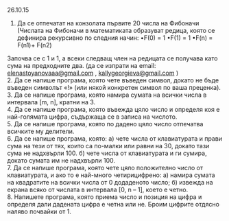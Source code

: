 ﻿26.10.15
﻿<br>
1. Да се отпечатат на конзолата първите 20 числа на Фибоначи (Числата на
Фибоначи в математиката образуват редица, която се дефинира рекурсивно
по следния начин:
•F(0) = 1
•F(1) = 1
•F(n) = F(n1)+ F(n2)

Започва се с 1 и 1, а всеки следващ член на редицата се получава като сума на
предходните два. (да се изпрати на email: elenastoyanovaaa@gmail.com ,
kallygeorgieva@gmail.com )
<br>
2. Да се напише програма, която чете въведен символ, докато не бъде въведен
символът «!» (или някой конкретен символ по ваша преценка).
<br>
3. Да се напише програма, която намира сумата на всички числа в интервала [m, n],
кратни на 3.
<br>
4. Да се напише програма, която въвежда цяло число и определя коя е най-голямата
цифра, съдържаща се в записа на числото.
<br>
5. Да се напише програма, която по дадено цяло число отпечатва всичките му
делители.
<br>
6. Да се напише програма, която:
а) чете числа от клавиатурата и прави сума на тези от тях, които са по-малки или
равни на 30, докато тази сума не надхвърли 100.
б) чете числа от клавиатурата и ги сумира, докато сумата им не надхвърли 100.
<br>
7. Да се напише програма, която чете цяло положително число от клавиатурата, и ако
то е най-много четирицифрено:
а) намира сумата на квадратите на всички числа от 0 додаденото число;
б) извежда на екрана всяко от числата в интервала [0, n – 1], което е четно.
<br>
8. Напишете програма, която приема число и позиция на цифра и определя дали
дадената цифра е четна или не. Броим цифрите отдясно наляво почвайки от 1.
